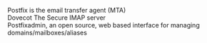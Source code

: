 Postfix is the email transfer agent (MTA)  
Dovecot The Secure IMAP server  
Postfixadmin, an open source, web based interface for managing domains/mailboxes/aliases   

